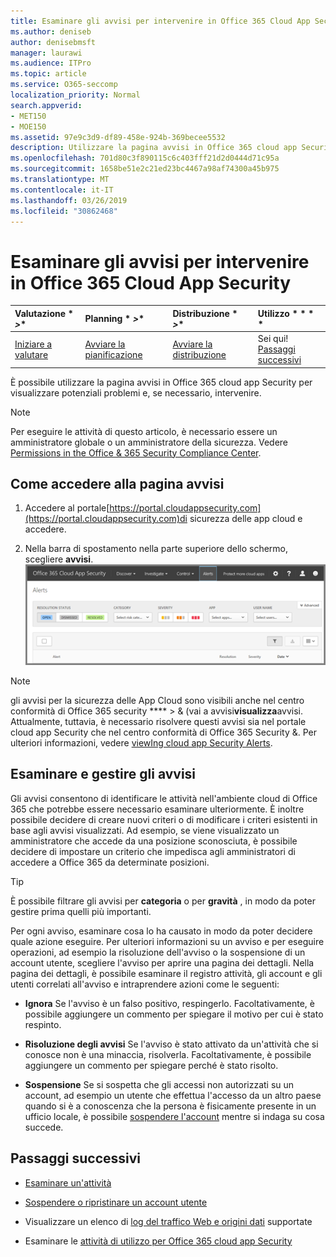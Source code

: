 ```yaml
---
title: Esaminare gli avvisi per intervenire in Office 365 Cloud App Security
ms.author: deniseb
author: denisebmsft
manager: laurawi
ms.audience: ITPro
ms.topic: article
ms.service: O365-seccomp
localization_priority: Normal
search.appverid:
- MET150
- MOE150
ms.assetid: 97e9c3d9-df89-458e-924b-369becee5532
description: Utilizzare la pagina avvisi in Office 365 cloud app Security per visualizzare potenziali problemi e intervenire. È possibile eliminare o risolvere gli avvisi e, se necessario, sospendere un account utente.
ms.openlocfilehash: 701d80c3f890115c6c403fff21d2d0444d71c95a
ms.sourcegitcommit: 1658be51e2c21ed23bc4467a98af74300a45b975
ms.translationtype: MT
ms.contentlocale: it-IT
ms.lasthandoff: 03/26/2019
ms.locfileid: "30862468"
---
```

# <a name="review-and-take-action-on-alerts-in-office-365-cloud-app-security"></a>Esaminare gli avvisi per intervenire in Office 365 Cloud App Security
  
|Valutazione * *\>**|Planning * *\>**|Distribuzione * *\>**|Utilizzo * * * *|
|:-----|:-----|:-----|:-----|
|[Iniziare a valutare](office-365-cas-overview.md) <br/> |[Avviare la pianificazione](get-ready-for-office-365-cas.md) <br/> |[Avviare la distribuzione](turn-on-office-365-cas.md) <br/> |Sei qui!  <br/> [Passaggi successivi](#next-steps) <br/> |
   
È possibile utilizzare la pagina avvisi in Office 365 cloud app Security per visualizzare potenziali problemi e, se necessario, intervenire.
  
> [!NOTE]
> Per eseguire le attività di questo articolo, è necessario essere un amministratore globale o un amministratore della sicurezza. Vedere [Permissions in the Office &amp; 365 Security Compliance Center](permissions-in-the-security-and-compliance-center.md). 
  
## <a name="how-to-get-to-the-alerts-page"></a>Come accedere alla pagina avvisi

1. Accedere al portale[https://portal.cloudappsecurity.com](https://portal.cloudappsecurity.com)di sicurezza delle app cloud e accedere.
  
2. Nella barra di spostamento nella parte superiore dello schermo, scegliere **avvisi**.<br/>![Nella pagina avvisi, è possibile visualizzare gli avvisi che sono stati attivati e tutte le azioni intraprese.](media/3b53d4c9-4b13-435d-8547-8c0f9ae6b914.png)
 
> [!NOTE]
> gli avvisi per la sicurezza delle App Cloud sono visibili anche nel centro conformità di Office 365 security **** > & (vai a avvisi**visualizza**avvisi. Attualmente, tuttavia, è necessario risolvere questi avvisi sia nel portale cloud app Security che nel centro conformità di Office 365 Security &. Per ulteriori informazioni, vedere [viewIng cloud app Security Alerts](alert-policies.md#viewing-cloud-app-security-alerts). 
 
## <a name="review-and-handle-alerts"></a>Esaminare e gestire gli avvisi

Gli avvisi consentono di identificare le attività nell'ambiente cloud di Office 365 che potrebbe essere necessario esaminare ulteriormente. È inoltre possibile decidere di creare nuovi criteri o di modificare i criteri esistenti in base agli avvisi visualizzati. Ad esempio, se viene visualizzato un amministratore che accede da una posizione sconosciuta, è possibile decidere di impostare un criterio che impedisca agli amministratori di accedere a Office 365 da determinate posizioni.
  
> [!TIP]
> È possibile filtrare gli avvisi per **categoria** o per **gravità** , in modo da poter gestire prima quelli più importanti. 
  
Per ogni avviso, esaminare cosa lo ha causato in modo da poter decidere quale azione eseguire. Per ulteriori informazioni su un avviso e per eseguire operazioni, ad esempio la risoluzione dell'avviso o la sospensione di un account utente, scegliere l'avviso per aprire una pagina dei dettagli. Nella pagina dei dettagli, è possibile esaminare il registro attività, gli account e gli utenti correlati all'avviso e intraprendere azioni come le seguenti:
  
- **Ignora** Se l'avviso è un falso positivo, respingerlo. Facoltativamente, è possibile aggiungere un commento per spiegare il motivo per cui è stato respinto. 
    
- **Risoluzione degli avvisi** Se l'avviso è stato attivato da un'attività che si conosce non è una minaccia, risolverla. Facoltativamente, è possibile aggiungere un commento per spiegare perché è stato risolto. 
    
- **Sospensione** Se si sospetta che gli accessi non autorizzati su un account, ad esempio un utente che effettua l'accesso da un altro paese quando si è a conoscenza che la persona è fisicamente presente in un ufficio locale, è possibile [sospendere l'account](suspend-or-restore-an-account-in-ocas.md) mentre si indaga su cosa succede. 
    
## <a name="next-steps"></a>Passaggi successivi

- [Esaminare un'attività](investigate-an-activity-in-office-365-cas.md)
    
- [Sospendere o ripristinare un account utente](suspend-or-restore-an-account-in-ocas.md)
    
- Visualizzare un elenco di [log del traffico Web e origini dati](web-traffic-logs-and-data-sources-for-ocas.md) supportate
    
- Esaminare le [attività di utilizzo per Office 365 cloud app Security](utilization-activities-for-ocas.md)
    

